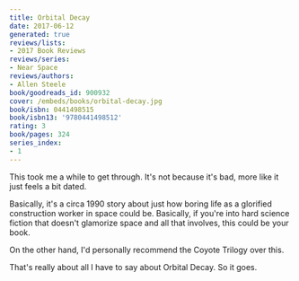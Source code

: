 ```yaml
---
title: Orbital Decay
date: 2017-06-12
generated: true
reviews/lists:
- 2017 Book Reviews
reviews/series:
- Near Space
reviews/authors:
- Allen Steele
book/goodreads_id: 900932
cover: /embeds/books/orbital-decay.jpg
book/isbn: 0441498515
book/isbn13: '9780441498512'
rating: 3
book/pages: 324
series_index:
- 1
---
```

This took me a while to get through. It's not because it's bad, more like it just feels a bit dated.  

Basically, it's a circa 1990 story about just how boring life as a glorified construction worker in space could be. Basically, if you're into hard science fiction that doesn't glamorize space and all that involves, this could be your book.  

<!--more-->

On the other hand, I'd personally recommend the Coyote Trilogy over this.  

That's really about all I have to say about Orbital Decay. So it goes.